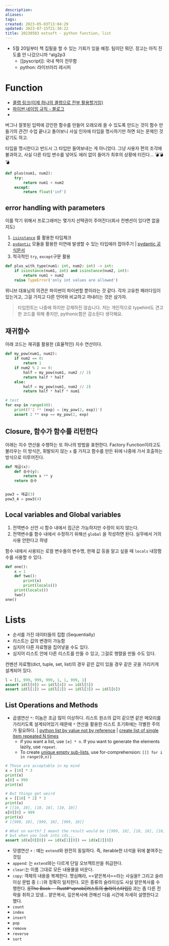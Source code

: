 ```yaml
---
description:
aliases: 
tags: 
created: 2023-05-03T13:04:29
updated: 2023-07-15T21:30:22
title: 20230503 estsoft - python function, list
---
```

- 5월 20일부터 책 집필을 할 수 있는 기회가 있을 예정. 팀이던 뭐던. 장고는 아직 진도를 안 나갔으니까 ^alg2p3
	- [[pyscript]]: 국내 책이 전무함
	- python: 라이브러리 레시피

# Function

- [콜랩 링크(이제 하나의 콜랩으로 전부 활용할거임)](https://colab.research.google.com/drive/1gxoD01mjta80MkTOlrei1BHSUI0_k9-R#scrollTo=L60Q1h-FDVHD&line=2&uniqifier=1)
- [파이썬 네이밍 규칙 - 블로그](https://dowtech.tistory.com/38)
- 

버그나 잘못된 입력에 강인한 함수를 만들어 오래오래 쓸 수 있도록 만드는 것이 함수 만들기의 관건! 수업 끝나고 돌아보니 사실 인자에 타입을 명시하기만 하면 되는 문제인 것 같기도 하고. 

타입을 명시한다고 반드시 그 타입만 들여보내는 게 아니었다. 그냥 사용자 편의 조각에 불과하고, 사실 다른 타입 변수를 넣어도 에러 없이 들어가 최후의 상황에 터진다... 💣💣💣

```python
def plus(num1, num2):
	try:
		return num1 + num2
	except:
		return float('inf')
```

## error handling with parameters

이를 막기 위해서 프로그래머는 몇가지 선택권이 주어진다(회사 컨벤션이 있다면 없을지도)
1. [`isinstance`](https://docs.python.org/3/library/2to3.html?highlight=isinstance#to3fixer-isinstance) 를 활용한 타입체크
2. [`pydantic`](https://bskyvision.com/entry/python-Pydantic-%EC%9D%B4%ED%95%B4%ED%95%98%EA%B8%B0-data-class%EB%B3%B4%EB%8B%A4-%EB%8D%94-%EB%82%98%EC%9D%80-%EB%93%AF) 모듈을 활용한 미연에 발생할 수 있는 타입에러 잡아주기 | [pydantic 공식문서](https://pydantic.dev/)
3. 적극적인 `try`, `except`구문 활용

```python
def plus_with_type(num1: int, num2: int) -> int:
    if isinstance(num1, int) and isinstance(num2, int):
        return num1 + num2
    raise TypeError('only int values are allowed')
```

위니브 대표님의 의견은 파이썬이 파이썬할 뿐이라는 것 같다. 각자 고유한 패러다임이 있는거고, 그걸 가지고 다른 언어와 비교하고 까내리는 것은 삼가자. 

> 타입힌트는 나중에 하지만 강제하진 않습니다. 저는 개인적으로 typehint도 견고한 코드를 위해 좋지만, pythonic함은 감소된다 생각해요.

## 재귀함수

아래 코드는 재귀를 활용한 (효율적인) 지수 연산이다. 

```python
def my_pow(num1, num2):
    if num2 == 0:
        return 1
    if num2 % 2 == 0:
        half = my_pow(num1, num2 // 2)
        return half * half
    else:
        half = my_pow(num1, num2 // 2)
        return half * half * num1

# test
for exp in range(40):
    print(f'2 ** {exp} = {my_pow(2, exp)}')
    assert 2 ** exp == my_pow(2, exp)

```

## Closure, 함수가 함수를 리턴한다

아래는 지수 연산을 수행하는 또 하나의 방법을 표현한다. Factory Function이라고도 불리우는 이 방식은, 휘발되지 않는 `x` 를 가지고 함수를 만든 뒤에 나중에 가서 호출하는 방식으로 이루어진다.

```python
def 제곱(x):
    def 승수(y):
        return x ** y
    return 승수


pow3 = 제곱(3)
pow3_4 = pow3(4)
```

## Local variables and Global variables

1. 전역변수 선언 시 함수 내에서 접근은 가능하지만 수정이 되지 않는다.
2. 전역변수를 함수 내에서 수정하기 위해선 `global` 을 작성하면 된다. 실무에서 거의 사용 안한다고 하넹

함수 내에서 사용되는 로컬 변수들의 변수명, 현재 값 등을 알고 싶을 때 `locals` 내장함수를 사용할 수 있다.

```python
def one():
    x = 1
    def two():
        print(x)
        print(locals())
    print(locals())
    two()
one()
```

# Lists

- 순서를 가진 데이터들의 집합 (Sequentially)
- 리스트는 값의 변경이 가능함
- 심지어 다른 자료형을 집어넣을 수도 있다.
- 심지어 리스트 안에 다른 리스트를 만들 수 있고, 그걸로 행렬을 만들 수도 있다.

컨벤션 자료형(dict, tuple, set, list)의 경우 같은 값이 있을 경우 같은 곳을 가리키게 설계되어 있다.

```python
l = [1, 999, 999, 999, 1, 1, 999, 1]
assert id(l[0]) == id(l[4]) == id(l[5])
assert id(l[1]) == id(l[2]) == id(l[3]) == id(l[6])
```

## List Operations and Methods

- 곱셈연산 `*`: 이놈은 조금 많이 이상하다. 리스트 원소의 값이 같으면 같은 메모리를 가리키도록 설계되어있기 때문에 `*` 연산을 활용한 리스트 초기화에는 각별한 주의가 필요하다. | [python list by value not by reference](https://stackoverflow.com/questions/8744113/python-list-by-value-not-by-reference) | [create list of single item repeated N times](https://stackoverflow.com/a/3459131) 
	- if you want a list, use `[e] * n`. If you want to generate the elements lazily, use `repeat`.
	- To create [unique empty sub-lists](https://stackoverflow.com/a/7924716/1048186), use for-comprehension: `[[] for i in range(0,n)]`

```python
# Those are acceptable in my mind
x = [10] * 3
print(x)
x[0] = 999
print(x)

# But things get weird
x = [[10] * 2] * 3
print(x)
# [[10, 10], [10, 10], [10, 10]]
x[0][0] = 999
print(x)
# [[999, 10], [999, 10], [999, 10]]

# What on earth? I meant the result would be [[999, 10], [10, 10], [10, 10]]
# but when you look into ids,,,
assert id(x[0][0]) == id(x[1][0]) == id(x[2][0])
```

- 덧셈연산 `+` : 얘는 `extend`와 완전히 동일하다. 즉, iterable한 녀석을 뒤에 붙여주는 것임
- `append`: 는 `extend`와는 다르게 단일 오브젝트만을 취급한다.
- `clear`:는 이름 그대로 모든 내용물을 비운다.
- `copy`: 객체의 내용을 복제한다. 명심해라, ==얕은복사==라는 사실을!! 그리고 슬라이싱 문법 중 `[:]`와 정확히 일치한다. 모든 종류의 슬라이싱도 사실 얕은복사를 수행한다. ~~[[The Book -- Rust#^vpnobi|러스트의 슬라이스타입]]~~ 과는 좀 다른 전략을 취하고 있넹... 얕은복사, 깊은복사에 관해선 다음 시간에 자세히 설명한다고 했다.
- `count`
- `index`
- `insert`
- `pop`
- `remove`
- `reverse`
- `sort`
